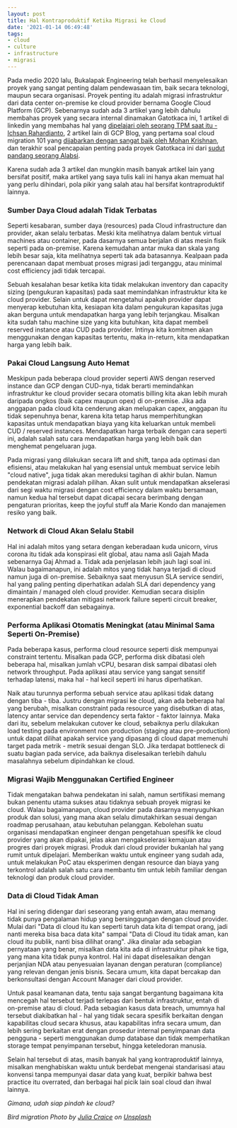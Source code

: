```yaml
---
layout: post
title: Hal Kontraproduktif Ketika Migrasi ke Cloud
date: '2021-01-14 06:49:48'
tags:
- cloud
- culture
- infrastructure
- migrasi
---
```


Pada medio 2020 lalu, Bukalapak Engineering telah berhasil menyelesaikan proyek yang sangat penting dalam pendewasaan tim, baik secara teknologi, maupun secara organisasi. Proyek penting itu adalah migrasi infrastruktur dari data center on-premise ke cloud provider bernama Google Cloud Platform (GCP). Sebenarnya sudah ada 3 artikel yang lebih dahulu membahas proyek yang secara internal dinamakan Gatotkaca ini, 1 artikel di linkedin yang membahas hal yang [dipelajari oleh seorang TPM saat itu - Ichsan Rahardianto](https://www.linkedin.com/pulse/what-i-learned-out-bukalapaks-cloud-migration-ichsan-rahardianto/), 2 artikel lain di GCP Blog, yang pertama soal cloud migration 101 yang [dijabarkan dengan sangat baik oleh Mohan Krishnan](https://cloud.google.com/blog/products/cloud-migration/guide-to-all-google-cloud-migration-guides), dan terakhir soal pencapaian penting pada proyek Gatotkaca ini dari [sudut pandang seorang Alabsi](https://cloud.google.com/blog/products/databases/migrating-databases-kubernetes-clusters-and-developers-to-cloud).

Karena sudah ada 3 artikel dan mungkin masih banyak artikel lain yang bersifat positif, maka artikel yang saya tulis kali ini hanya akan memuat hal yang perlu dihindari, pola pikir yang salah atau hal bersifat kontraproduktif lainnya.

### Sumber Daya Cloud adalah Tidak Terbatas

Seperti kesabaran, sumber daya (resources) pada Cloud infrastructure dan provider, akan selalu terbatas. Meski kita melihatnya dalam bentuk virtual machines atau container, pada dasarnya semua berjalan di atas mesin fisik seperti pada on-premise. Karena kemudahan antar muka dan skala yang lebih besar saja, kita melihatnya seperti tak ada batasannya. Kealpaan pada perencanaan dapat membuat proses migrasi jadi terganggu, atau minimal cost efficiency jadi tidak tercapai.

Sebuah kesalahan besar ketika kita tidak melakukan inventory dan capacity sizing (pengukuran kapasitas) pada saat memindahkan infrastruktur kita ke cloud provider. Selain untuk dapat mengetahui apakah provider dapat menyerap kebutuhan kita, kesiapan kita dalam pengukuran kapasitas juga akan berguna untuk mendapatkan harga yang lebih terjangkau. Misalkan kita sudah tahu machine size yang kita butuhkan, kita dapat membeli reserved instance atau CUD pada provider. Intinya kita komitmen akan menggunakan dengan kapasitas tertentu, maka in-return, kita mendapatkan harga yang lebih baik.

### Pakai Cloud Langsung Auto Hemat

Meskipun pada beberapa cloud provider seperti AWS dengan reserved instance dan GCP dengan CUD-nya, tidak berarti memindahkan infrastruktur ke cloud provider secara otomatis billing kita akan lebih murah daripada ongkos (baik capex maupun opex) di on-premise. Jika ada anggapan pada cloud kita cenderung akan melupakan capex, anggapan itu tidak sepenuhnya benar, karena kita tetap harus memperhitungkan kapasitas untuk mendapatkan biaya yang kita keluarkan untuk membeli CUD / reserved instances. Mendapatkan harga terbaik dengan cara seperti ini, adalah salah satu cara mendapatkan harga yang lebih baik dan menghemat pengeluaran juga.

Pada migrasi yang dilakukan secara lift and shift, tanpa ada optimasi dan efisiensi, atau melakukan hal yang esensial untuk membuat service lebih "cloud native", juga tidak akan mereduksi tagihan di akhir bulan. Namun pendekatan migrasi adalah pilihan. Akan sulit untuk mendapatkan akselerasi dari segi waktu migrasi dengan cost efficiency dalam waktu bersamaan, namun kedua hal tersebut dapat dicapai secara berimbang dengan pengaturan prioritas, keep the joyful stuff ala Marie Kondo dan manajemen resiko yang baik.

### Network di Cloud Akan Selalu Stabil

Hal ini adalah mitos yang setara dengan keberadaan kuda unicorn, virus corona itu tidak ada konspirasi elit global, atau nama asli Gajah Mada sebenarnya Gaj Ahmad a. Tidak ada penjelasan lebih jauh lagi soal ini. Walau bagaimanapun, ini adalah mitos yang tidak hanya terjadi di cloud namun juga di on-premise. Sebaiknya saat menyusun SLA service sendiri, hal yang paling penting diperhatikan adalah SLA dari dependency yang dimaintain / managed oleh cloud provider. Kemudian secara disiplin menerapkan pendekatan mitigasi network failure seperti circuit breaker, exponential backoff dan sebagainya.

### Performa Aplikasi Otomatis Meningkat (atau Minimal Sama Seperti On-Premise)

Pada beberapa kasus, performa cloud resource seperti disk mempunyai constraint tertentu. Misalkan pada GCP, performa disk dibatasi oleh beberapa hal, misalkan jumlah vCPU, besaran disk sampai dibatasi oleh network throughput. Pada aplikasi atau service yang sangat sensitif terhadap latensi, maka hal - hal kecil seperti ini harus diperhatikan.

Naik atau turunnya performa sebuah service atau aplikasi tidak datang dengan tiba - tiba. Justru dengan migrasi ke cloud, akan ada beberapa hal yang berubah, misalkan constraint pada resource yang disebutkan di atas, latency antar service dan dependency serta faktor - faktor lainnya. Maka dari itu, sebelum melakukan cutover ke cloud, sebaiknya perlu dilakukan load testing pada environment non production (staging atau pre-production) untuk dapat dilihat apakah service yang dipasang di cloud dapat memenuhi target pada metrik - metrik sesuai dengan SLO. Jika terdapat bottleneck di suatu bagian pada service, ada baiknya diselesaikan terlebih dahulu masalahnya sebelum dipindahkan ke cloud.

### Migrasi Wajib Menggunakan Certified Engineer

Tidak mengatakan bahwa pendekatan ini salah, namun sertifikasi memang bukan penentu utama sukses atau tidaknya sebuah proyek migrasi ke cloud. Walau bagaimanapun, cloud provider pada dasarnya menyuguhkan produk dan solusi, yang mana akan selalu dimutakhirkan sesuai dengan roadmap perusahaan, atau kebutuhan pelanggan. Kebolehan suatu organisasi mendapatkan engineer dengan pengetahuan spesifik ke cloud provider yang akan dipakai, jelas akan mengakselerasi kemajuan atau progres dari proyek migrasi. Produk dari cloud provider bukanlah hal yang rumit untuk dipelajari. Memberikan waktu untuk engineer yang sudah ada, untuk melakukan PoC atau eksperimen dengan resource dan biaya yang terkontrol adalah salah satu cara membantu tim untuk lebih familiar dengan teknologi dan produk cloud provider.

### Data di Cloud Tidak Aman

Hal ini sering didengar dari seseorang yang entah awam, atau memang tidak punya pengalaman hidup yang bersinggungan dengan cloud provider. Mulai dari "Data di cloud itu kan seperti taruh data kita di tempat orang, jadi nanti mereka bisa baca data kita" sampai "Data di Cloud itu tidak aman, kan cloud itu publik, nanti bisa dilihat orang". Jika dinalar ada sebagian pernyataan yang benar, misalkan data kita ada di infrastruktur pihak ke tiga, yang mana kita tidak punya kontrol. Hal ini dapat diselesaikan dengan perjanjian NDA atau penyesuaian layanan dengan peraturan (compliance) yang relevan dengan jenis bisnis. Secara umum, kita dapat bercakap dan berkonsultasi dengan Account Manager dari cloud provider.

Untuk pasal keamanan data, tentu saja sangat bergantung bagaimana kita mencegah hal tersebut terjadi terlepas dari bentuk infrastruktur, entah di on-premise atau di cloud. Pada sebagian kasus data breach, umumnya hal tersebut diakibatkan hal - hal yang tidak secara spesifik berkaitan dengan kapabilitas cloud secara khusus, atau kapabilitas infra secara umum, dan lebih sering berkaitan erat dengan prosedur internal penyimpanan data pengguna - seperti menggunakan dump database dan tidak memperhatikan storage tempat penyimpanan tersebut, hingga keteledoran manusia.

Selain hal tersebut di atas, masih banyak hal yang kontraproduktif lainnya, misalkan menghabiskan waktu untuk berdebat mengenai standarisasi atau konvensi tanpa mempunyai dasar data yang kuat, berpikir bahwa best practice itu overrated, dan berbagai hal picik lain soal cloud dan ihwal lainnya.

_Gimana, udah siap pindah ke cloud?_

_Bird migration Photo by [Julia Craice](https://unsplash.com/@jcraice?utm_source=unsplash&utm_medium=referral&utm_content=creditCopyText) on [Unsplash](https://unsplash.com/s/photos/migration?utm_source=unsplash&utm_medium=referral&utm_content=creditCopyText)_

